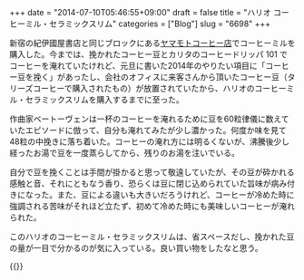 +++
date = "2014-07-10T05:46:55+09:00"
draft = false
title = "ハリオ コーヒーミル・セラミックスリム"
categories = ["Blog"]
slug = "6698"
+++

新宿の紀伊國屋書店と同じブロックにある[ヤマモトコーヒー店](http://www.yamamoto-coffee.co.jp/)でコーヒーミルを購入した。今までは、挽かれたコーヒー豆とカリタのコーヒードリッパ 101 でコーヒーを淹れていたけれど、元旦に書いた2014年のやりたい項目に「コーヒー豆を挽く」があったし、会社のオフィスに来客さんから頂いたコーヒー豆（タリーズコーヒーで購入されたもの）が放置されていたから、ハリオのコーヒーミル・セラミックスリムを購入するまでに至った。

作曲家ベートーヴェンは一杯のコーヒーを淹れるために豆を60粒律儀に数えていたエピソードに倣って、自分も淹れてみたが少し濃かった。何度か味を見て48粒の中挽きに落ち着いた。コーヒーの淹れ方には明るくないが、沸騰後少し経ったお湯で豆を一度蒸らしてから、残りのお湯を注いでいる。

自分で豆を挽くことは手間が掛かると思って敬遠していたが、その豆が砕かれる感触と音、それにともなう香り、恐らくは豆に閉じ込められていた旨味が病み付きになった。また、豆による違いも大きいだろうけれど、コーヒーが冷めた時に強調される苦味がそれほど立たず、初めて冷めた時にも美味しいコーヒーが淹れられた。

このハリオのコーヒーミル・セラミックスリムは、省スペースだし、挽かれた豆の量が一目で分かるのが気に入っている。良い買い物をしたなと思う。

{{<amazon id="B001804CLY" title="ハリオ コーヒーミル・セラミックスリム MSS-1B" src="http://ecx.images-amazon.com/images/I/31EIo77hOmL._SL160_.jpg">}}
